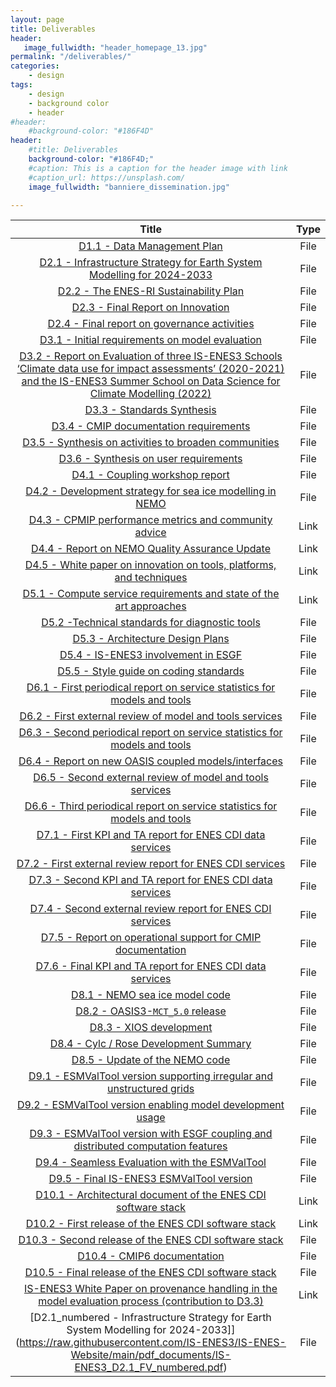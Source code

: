 ```yaml
---
layout: page
title: Deliverables
header:
   image_fullwidth: "header_homepage_13.jpg"
permalink: "/deliverables/"
categories:
    - design
tags:
    - design
    - background color
    - header
#header:
    #background-color: "#186F4D"
header:
    #title: Deliverables
    background-color: "#186F4D;"
    #caption: This is a caption for the header image with link
    #caption_url: https://unsplash.com/
    image_fullwidth: "banniere_dissemination.jpg"

---
```


Title | Type
:----:|:----:
[D1.1 - Data Management Plan](https://raw.githubusercontent.com/IS-ENES3/IS-ENES-Website/main/pdf_documents/IS-ENES3_D1.1.pdf) | File
[D2.1 - Infrastructure Strategy for Earth System Modelling for 2024-2033](https://raw.githubusercontent.com/IS-ENES3/IS-ENES-Website/main/pdf_documents/IS-ENES3_IS-ENES3_D2.1-vf.pdf) | File
[D2.2 - The ENES-RI Sustainability Plan](https://raw.githubusercontent.com/IS-ENES3/IS-ENES-Website/main/pdf_documents/IS-ENES3_D2.2_vf.pdf) | File
[D2.3 - Final Report on Innovation](https://raw.githubusercontent.com/IS-ENES3/IS-ENES-Website/main/pdf_documents/IS-ENES3_D2.3.pdf) | File
[D2.4 - Final report on governance activities](https://raw.githubusercontent.com/IS-ENES3/IS-ENES-Website/main/pdf_documents/IS-ENES3_D2.4.pdf) | File
[D3.1 - Initial requirements on model evaluation](https://raw.githubusercontent.com/IS-ENES3/IS-ENES-Website/main/pdf_documents/IS-ENES3_D3.1-vf.pdf) | File
[D3.2 - Report on Evaluation of three IS-ENES3 Schools ‘Climate data use for impact assessments’ (2020-2021) and the IS-ENES3 Summer School on Data Science for Climate Modelling (2022)](https://raw.githubusercontent.com/IS-ENES3/IS-ENES-Website/main/pdf_documents/IS-ENES3_D3.2.pdf) | File
[D3.3 - Standards Synthesis](https://raw.githubusercontent.com/IS-ENES3/IS-ENES-Website/main/pdf_documents/IS-ENES3_D3.3.pdf) | File
[D3.4 - CMIP documentation requirements](https://raw.githubusercontent.com/IS-ENES3/IS-ENES-Website/main/pdf_documents/IS-ENES3_D3.4.pdf)| File
[D3.5 - Synthesis on activities to broaden communities](https://raw.githubusercontent.com/IS-ENES3/IS-ENES-Website/main/pdf_documents/IS-ENES3_D3.5.pdf)| File
[D3.6 - Synthesis on user requirements](https://raw.githubusercontent.com/IS-ENES3/IS-ENES-Website/main/pdf_documents/IS-ENES3_D3.6.pdf)| File
[D4.1 - Coupling workshop report](https://raw.githubusercontent.com/IS-ENES3/IS-ENES-Website/main/pdf_documents/IS-ENES3_D4.1_Coupling_workshop_report.pdf) | File
[D4.2 - Development strategy for sea ice modelling in NEMO](https://raw.githubusercontent.com/IS-ENES3/IS-ENES-Website/main/pdf_documents/IS-ENES3_D4.2_Development_strategy_for_sea_ice_modelling_in_NEMO.pdf) | File
[D4.3 - CPMIP performance metrics and community advice](https://zenodo.org/record/6394049#.YkxFuzyxXkN) | Link
[D4.4 - Report on NEMO Quality Assurance Update](https://raw.githubusercontent.com/IS-ENES3/IS-ENES-Website/main/pdf_documents/IS-ENES3_D4.4.pdf) | Link
[D4.5 - White paper on innovation on tools, platforms, and techniques](https://raw.githubusercontent.com/IS-ENES3/IS-ENES-Website/main/pdf_documents/IS-ENES3_D4.5.pdf) | Link
[D5.1 - Compute service requirements and state of the art approaches](https://raw.githubusercontent.com/IS-ENES3/IS-ENES-Website/main/pdf_documents/IS-ENES3_D5.1_Compute_service_requirements_and_state_of_the_art_approaches.pdf) | Link
[D5.2 -Technical standards for diagnostic tools](https://raw.githubusercontent.com/IS-ENES3/IS-ENES-Website/main/pdf_documents/IS-ENES3_D5.2.pdf) | File
[D5.3 - Architecture Design Plans](https://raw.githubusercontent.com/IS-ENES3/IS-ENES-Website/main/pdf_documents/IS-ENES3_D5.3.pdf) | File
[D5.4 - IS-ENES3 involvement in ESGF](https://raw.githubusercontent.com/IS-ENES3/IS-ENES-Website/main/pdf_documents/IS-ENES3_D5.4_ESGF_involvement.pdf) | File
[D5.5 - Style guide on coding standards](https://raw.githubusercontent.com/IS-ENES3/IS-ENES-Website/main/pdf_documents/IS-ENES3_D5.5.pdf) | File
[D6.1 - First periodical report on service statistics for models and tools](https://raw.githubusercontent.com/IS-ENES3/IS-ENES-Website/main/pdf_documents/IS-ENES3-VA1-D6.1.pdf) | File
[D6.2 - First external review of model and tools services](https://raw.githubusercontent.com/IS-ENES3/IS-ENES-Website/main/pdf_documents/IS-ENES3-VA1-D6.2-vf.pdf) | File
[D6.3 - Second periodical report on service statistics for models and tools](https://raw.githubusercontent.com/IS-ENES3/IS-ENES-Website/main/pdf_documents/IS-ENES3_D6.3.pdf) | File
[D6.4 - Report on new OASIS coupled models/interfaces](https://raw.githubusercontent.com/IS-ENES3/IS-ENES-Website/main/pdf_documents/IS-ENES3_D6.4.pdf) | File
[D6.5 - Second external review of model and tools services](https://raw.githubusercontent.com/IS-ENES3/IS-ENES-Website/main/pdf_documents/IS-ENES3_D6.5.pdf) | File
[D6.6 - Third periodical report on service statistics for models and tools](https://raw.githubusercontent.com/IS-ENES3/IS-ENES-Website/main/pdf_documents/IS-ENES3_D6.6.pdf) | File
[D7.1 - First KPI and TA report for ENES CDI data services](https://raw.githubusercontent.com/IS-ENES3/IS-ENES-Website/main/pdf_documents/IS-ENES3_D7.1.pdf) | File
[D7.2 - First external review report for ENES CDI services](https://raw.githubusercontent.com/IS-ENES3/IS-ENES-Website/main/pdf_documents/IS-ENES3_D7.2.pdf) | File
[D7.3 - Second KPI and TA report for ENES CDI data services](https://raw.githubusercontent.com/IS-ENES3/IS-ENES-Website/main/pdf_documents/IS-ENES3-D7.3.pdf) | File
[D7.4 - Second external review report for ENES CDI services](https://raw.githubusercontent.com/IS-ENES3/IS-ENES-Website/main/pdf_documents/IS-ENES3_D7.4.pdf) | File
[D7.5 - Report on operational support for CMIP documentation](https://raw.githubusercontent.com/IS-ENES3/IS-ENES-Website/main/pdf_documents/IS-ENES3_D7.5.pdf) | File
[D7.6 - Final KPI and TA report for ENES CDI data services](https://raw.githubusercontent.com/IS-ENES3/IS-ENES-Website/main/pdf_documents/IS-ENES3_D7.6.pdf) | File
[D8.1 - NEMO sea ice model code](https://raw.githubusercontent.com/IS-ENES3/IS-ENES-Website/main/pdf_documents/IS-ENES3_D8.1_NEMO-seaice-code_Sept-2021_FINAL.pdf)| File
[D8.2 - OASIS3-`MCT_5.0` release](https://raw.githubusercontent.com/IS-ENES3/IS-ENES-Website/main/pdf_documents/IS-ENES3_D8.2.pdf) | File
[D8.3 - XIOS development](https://raw.githubusercontent.com/IS-ENES3/IS-ENES-Website/main/pdf_documents/IS-ENES3_D8.3-VF.pdf) | File
[D8.4 - Cylc / Rose Development Summary](https://raw.githubusercontent.com/IS-ENES3/IS-ENES-Website/main/pdf_documents/IS-ENES3_D8.4.pdf)| File
[D8.5 - Update of the NEMO code](https://raw.githubusercontent.com/IS-ENES3/IS-ENES-Website/main/pdf_documents/IS-ENES3_D8.5.pdf)| File
[D9.1 - ESMValTool version supporting irregular and unstructured grids](https://raw.githubusercontent.com/IS-ENES3/IS-ENES-Website/main/pdf_documents/IS-ENES3_D9.1.pdf) | File
[D9.2 - ESMValTool version enabling model development usage](https://raw.githubusercontent.com/IS-ENES3/IS-ENES-Website/main/pdf_documents/IS-ENES3_D9.2_ESMValTool_version_enabling_model_development_usage.pdf) | File
[D9.3 - ESMValTool version with ESGF coupling and distributed computation features](https://raw.githubusercontent.com/IS-ENES3/IS-ENES-Website/main/pdf_documents/ISENES3_D9.3.pdf) | File
[D9.4 - Seamless Evaluation with the ESMValTool](https://raw.githubusercontent.com/IS-ENES3/IS-ENES-Website/main/pdf_documents/IS-ENES3_D9.4.pdf) | File
[D9.5 - Final IS-ENES3 ESMValTool version](https://raw.githubusercontent.com/IS-ENES3/IS-ENES-Website/main/pdf_documents/IS-ENES3_D9.5.pdf) | File
[D10.1 - Architectural document of the ENES CDI software stack](https://zenodo.org/record/4309892#.Ykw7jDyxXkN) | Link
[D10.2 - First release of the ENES CDI software stack](https://zenodo.org/record/4450012#.YkxFyDyxXkO) | Link
[D10.3 - Second release of the ENES CDI software stack](https://raw.githubusercontent.com/IS-ENES3/IS-ENES-Website/main/pdf_documents/IS-ENES3_D10.3.pdf) | File
[D10.4 - CMIP6 documentation](https://raw.githubusercontent.com/IS-ENES3/IS-ENES-Website/main/pdf_documents/IS-ENES3_D10.4.pdf) | File
[D10.5 - Final release of the ENES CDI software stack](https://raw.githubusercontent.com/IS-ENES3/IS-ENES-Website/main/pdf_documents/IS-ENES3_D10.5.pdf) | File
[IS-ENES3 White Paper on provenance handling in the model evaluation process (contribution to D3.3)](https://zenodo.org/record/5759571#.YkxFwzyxXkN) | Link
[D2.1_numbered - Infrastructure Strategy for Earth System Modelling for 2024-2033]](https://raw.githubusercontent.com/IS-ENES3/IS-ENES-Website/main/pdf_documents/IS-ENES3_D2.1_FV_numbered.pdf) | File

